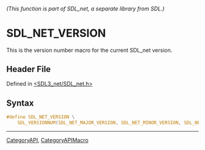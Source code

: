 ###### (This function is part of SDL_net, a separate library from SDL.)
# SDL_NET_VERSION

This is the version number macro for the current SDL_net version.

## Header File

Defined in [<SDL3_net/SDL_net.h>](https://github.com/libsdl-org/SDL_net/blob/main/include/SDL3_net/SDL_net.h)

## Syntax

```c
#define SDL_NET_VERSION \
    SDL_VERSIONNUM(SDL_NET_MAJOR_VERSION, SDL_NET_MINOR_VERSION, SDL_NET_MICRO_VERSION)
```

----
[CategoryAPI](CategoryAPI), [CategoryAPIMacro](CategoryAPIMacro)


